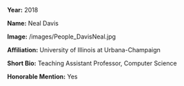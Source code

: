 **Year:** 2018

**Name:** Neal Davis

**Image:** /images/People_DavisNeal.jpg

**Affiliation:** University of Illinois at Urbana-Champaign

**Short Bio:** Teaching Assistant Professor, Computer Science

**Honorable Mention:** Yes
